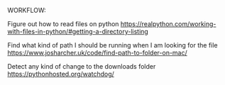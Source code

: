 WORKFLOW:

Figure out how to read files on python
https://realpython.com/working-with-files-in-python/#getting-a-directory-listing

Find what kind of path I should be running when I am looking for the file
https://www.josharcher.uk/code/find-path-to-folder-on-mac/

Detect any kind of change to the downloads folder
https://pythonhosted.org/watchdog/
